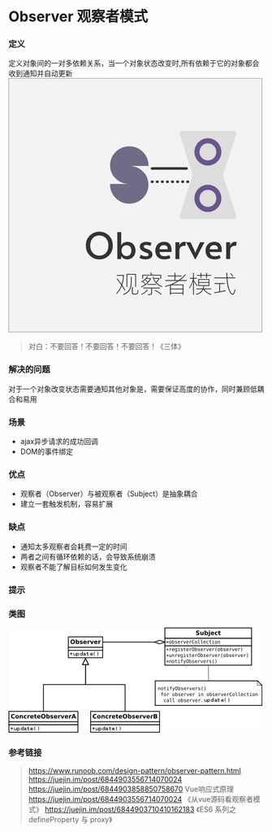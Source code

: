 Observer 观察者模式
====

### 定义    

定义对象间的一对多依赖关系，当一个对象状态改变时,所有依赖于它的对象都会收到通知并自动更新
![cover](./ch5_cover.jpg)

> 对白：不要回答！不要回答！不要回答！《三体》

### 解决的问题

对于一个对象改变状态需要通知其他对象是，需要保证高度的协作，同时兼顾低耦合和易用

### 场景

* ajax异步请求的成功回调
* DOM的事件绑定

### 优点

* 观察者（Observer）与被观察者（Subject）是抽象耦合
* 建立一套触发机制，容易扩展

### 缺点

* 通知太多观察者会耗费一定的时间
* 两者之间有循环依赖的话，会导致系统崩溃
* 观察者不能了解目标如何发生变化

### 提示

### 类图

![uml](./uml.png)

### 参考链接

> https://www.runoob.com/design-pattern/observer-pattern.html
> https://juejin.im/post/6844903556714070024  
> https://juejin.im/post/6844903858850758670 Vue响应式原理  
> https://juejin.im/post/6844903556714070024 《从vue源码看观察者模式》
> https://juejin.im/post/6844903710410162183 《ES6 系列之 defineProperty 与 proxy》







    


 

